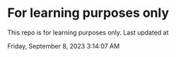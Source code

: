 # For learning purposes only
This repo is for learning purposes only.
Last updated at

Friday, September 8, 2023 3:14:07 AM


